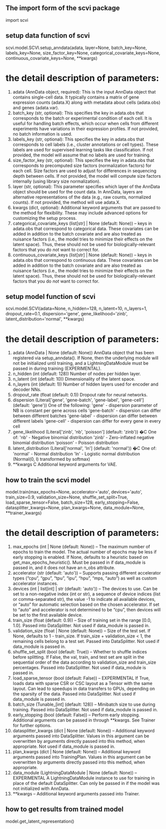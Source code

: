 ## The import form of the scvi package
import scvi

## setup data function of scvi
scvi.model.SCVI.setup_anndata(adata, layer=None, batch_key=None, labels_key=None, size_factor_key=None, categorical_covariate_keys=None, continuous_covariate_keys=None, **kwargs)
# the detail description of parameters:
1. adata (AnnData object, required): This is the input AnnData object that contains single-cell data. It typically contains a matrix of gene expression counts (adata.X) along with metadata about cells (adata.obs) and genes (adata.var).
2. batch_key (str, optional): This specifies the key in adata.obs that corresponds to the batch or experimental condition of each cell. It is useful for handling batch effects, which occur when cells from different experiments have variations in their expression profiles. If not provided, no batch information is used.
3. labels_key (str, optional): This specifies the key in adata.obs that corresponds to cell labels (i.e., cluster annotations or cell types). These labels are used for supervised learning tasks like classification. If not provided, the model will assume that no labels are used for training.
4. size_factor_key (str, optional): This specifies the key in adata.obs that corresponds to precomputed size factors (normalization factors) for each cell. Size factors are used to adjust for differences in sequencing depth between cells. If not provided, the model will compute size factors internally (using library size normalization).
5. layer (str, optional): This parameter specifies which layer of the AnnData object should be used for the count data. In AnnData, layers are alternative representations of the data (e.g., raw counts, normalized counts). If not provided, the method will use adata.X.
6. kwargs (dict, optional): Additional keyword arguments that are passed to the method for flexibility. These may include advanced options for customizing the setup process.
7. categorical_covariate_keys (list[str] | None (default: None)) – keys in adata.obs that correspond to categorical data. These covariates can be added in addition to the batch covariate and are also treated as nuisance factors (i.e., the model tries to minimize their effects on the latent space). Thus, these should not be used for biologically-relevant factors that you do _not_ want to correct for.
8. continuous_covariate_keys (list[str] | None (default: None)) – keys in adata.obs that correspond to continuous data. These covariates can be added in addition to the batch covariate and are also treated as nuisance factors (i.e., the model tries to minimize their effects on the latent space). Thus, these should not be used for biologically-relevant factors that you do _not_ want to correct for.

## setup model function of scvi
scvi.model.SCVI(adata=None, n_hidden=128, n_latent=10, n_layers=1, dropout_rate=0.1, dispersion='gene', gene_likelihood='zinb', latent_distribution='normal', **kwargs)
# the detail description of parameters:
1. adata (AnnData | None (default: None)) AnnData object that has been registered via setup_anndata(). If None, then the underlying module will not be initialized until training, and a LightningDataModule must be passed in during training (EXPERIMENTAL).
2. n_hidden (int (default: 128)) Number of nodes per hidden layer.
3. n_latent (int (default: 10)) Dimensionality of the latent space.
4. n_layers (int (default: 1)) Number of hidden layers used for encoder and decoder NNs.
5. dropout_rate (float (default: 0.1)) Dropout rate for neural networks.
6. dispersion (Literal['gene', 'gene-batch', 'gene-label', 'gene-cell'] (default: 'gene'))
    One of the following:
    'gene' - dispersion parameter of NB is constant per gene across cells
    'gene-batch' - dispersion can differ between different batches
    'gene-label' - dispersion can differ between different labels
    'gene-cell' - dispersion can differ for every gene in every cell
7. gene_likelihood (Literal['zinb', 'nb', 'poisson'] (default: 'zinb')) �C
    One of:
    'nb' - Negative binomial distribution
    'zinb' - Zero-inflated negative binomial distribution
    'poisson' - Poisson distribution
8. latent_distribution (Literal['normal', 'ln'] (default: 'normal')) �C
    One of:
    'normal' - Normal distribution
    'ln' - Logistic normal distribution (Normal(0, I) transformed by softmax)
9. **kwargs C Additional keyword arguments for VAE.

## how to train the scvi model
model.train(max_epochs=None, accelerator='auto', devices='auto', train_size=0.9, validation_size=None, shuffle_set_split=True, load_sparse_tensor=False, batch_size=128, early_stopping=False, datasplitter_kwargs=None, plan_kwargs=None, data_module=None, **trainer_kwargs)
# the detail description of parameters:
1. max_epochs (int | None (default: None)) – The maximum number of epochs to train the model. The actual number of epochs may be less if early stopping is enabled. If None, defaults to a heuristic based on get_max_epochs_heuristic(). Must be passed in if data_module is passed in, and it does not have an n_obs attribute.
2. accelerator (str (default: 'auto')) – Supports passing different accelerator types (“cpu”, “gpu”, “tpu”, “ipu”, “hpu”, “mps, “auto”) as well as custom accelerator instances.
3. devices (int | list[int] | str (default: 'auto')) – The devices to use. Can be set to a non-negative index (int or str), a sequence of device indices (list or comma-separated str), the value -1 to indicate all available devices, or “auto” for automatic selection based on the chosen accelerator. If set to “auto” and accelerator is not determined to be “cpu”, then devices will be set to the first available device.
4. train_size (float (default: 0.9)) – Size of training set in the range [0.0, 1.0]. Passed into DataSplitter. Not used if data_module is passed in.
5. validation_size (float | None (default: None)) – Size of the test set. If None, defaults to 1 - train_size. If train_size + validation_size < 1, the remaining cells belong to a test set. Passed into DataSplitter. Not used if data_module is passed in.
6. shuffle_set_split (bool (default: True)) – Whether to shuffle indices before splitting. If False, the val, train, and test set are split in the sequential order of the data according to validation_size and train_size percentages. Passed into DataSplitter. Not used if data_module is passed in.
7. load_sparse_tensor (bool (default: False)) – EXPERIMENTAL If True, loads data with sparse CSR or CSC layout as a Tensor with the same layout. Can lead to speedups in data transfers to GPUs, depending on the sparsity of the data. Passed into DataSplitter. Not used if data_module is passed in.
8. batch_size (Tunable_[int] (default: 128)) – Minibatch size to use during training. Passed into DataSplitter. Not used if data_module is passed in.
9. early_stopping (bool (default: False)) – Perform early stopping. Additional arguments can be passed in through **kwargs. See Trainer for further options.
10. datasplitter_kwargs (dict | None (default: None)) – Additional keyword arguments passed into DataSplitter. Values in this argument can be overwritten by arguments directly passed into this method, when appropriate. Not used if data_module is passed in.
11. plan_kwargs (dict | None (default: None)) – Additional keyword arguments passed into TrainingPlan. Values in this argument can be overwritten by arguments directly passed into this method, when appropriate.
12. data_module (LightningDataModule | None (default: None)) – EXPERIMENTAL A LightningDataModule instance to use for training in place of the default DataSplitter. Can only be passed in if the model was not initialized with AnnData.
13. **kwargs – Additional keyword arguments passed into Trainer.

## how to get results from trained model
model.get_latent_representation()